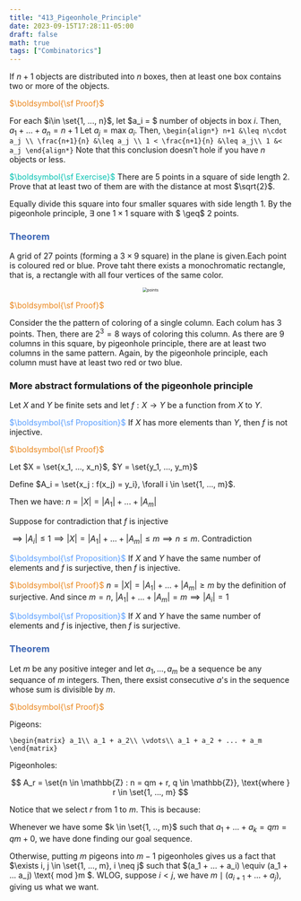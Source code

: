 ```yaml
---
title: "413_Pigeonhole_Principle"
date: 2023-09-15T17:28:11-05:00
draft: false
math: true
tags: ["Combinatorics"]
---
```



If $n+1$ objects are distributed into $n$ boxes, then at least one box contains two or more of the objects. 

<span style="color:#eb861c">$\boldsymbol{\sf Proof}$</span>

For each $i\in \set{1, ..., n}$, let $a_i = $  number of objects in box $i$. Then, $a_1 + ... + a_n = n+1$ Let $a_j = \text{max } a_i$. Then, 
`
\begin{align*}
n+1 &\leq n\cdot a_j \\
\frac{n+1}{n} &\leq a_j \\
1 < \frac{n+1}{n} &\leq a_j\\
1 &< a_j
\end{align*}
`
Note that this conclusion doesn't hole if you have $n$ objects or less.



<span style="color:#04c2b2">$\boldsymbol{\sf Exercise}$</span> There are 5 points in a square of side length 2. Prove that at least two of them are with the distance at most $\sqrt{2}$.

Equally divide this square into four smaller squares with side length 1. By the pigeonhole principle, $\exists$ one $1 \times 1$ square with $ \geq$ 2 points. 



### <span style="color:#3c66b5">$\boldsymbol{\textsf{Theorem}}$</span>

A grid of 27 points (forming a $3 \times 9$ square) in the plane is given.Each point is coloured red or blue. Prove taht there exists a monochromatic rectangle, that is, a rectangle with all four vertices of the same color. 

<center>
<img src="https://raw.githubusercontent.com/helloboyxxx/images-for-notes/master/uPic/points.png" alt="points" style="zoom:50%;"/>
</center>

<span style="color:#eb861c">$\boldsymbol{\sf Proof}$</span>

Consider the the pattern of coloring of a single column. Each colum has 3 points. 
Then, there are $2^3  = 8$ ways of coloring this column. As there are 9 columns in this square, by pigeonhole principle, there are at least two columns in the same pattern. Again, by the pigeonhole principle, each column must have at least two red or two blue. 



### More abstract formulations of the pigeonhole principle



Let $X$ and $Y$ be finite sets and let $f: X \to Y$ be a function from $X$ to $Y$. 

<span style="color:#599eff">$\boldsymbol{\sf Proposition}$</span> If $X$ has more elements than $Y$, then $f$ is not injective. 

<span style="color:#eb861c">$\boldsymbol{\sf Proof}$</span>

Let $X = \set{x_1, ..., x_n}$, $Y = \set{y_1, ..., y_m}$

Define $A_i = \set{x_j : f(x_j) = y_i}, \forall i \in \set{1, ..., m}$.

Then we have: $n = |X| = |A_1| + ... + |A_m|$

Suppose for contradiction that $f$ is injective

$\implies |A_i| \leq 1 \implies |X| = |A_1| + ... + |A_m| \leq m \implies n \leq m$. Contradiction

<span style="color:#599eff">$\boldsymbol{\sf Proposition}$</span> If $X$ and $Y$ have the same number of elements and $f$ is surjective, then $f$ is injective. 

<span style="color:#eb861c">$\boldsymbol{\sf Proof}$</span> $n = |X| = |A_1| + ... + |A_m| \geq m$ by the definition of surjective. And since $m=n$, $|A_1| + ... + |A_m| = m \implies |A_i| = 1$

<span style="color:#599eff">$\boldsymbol{\sf Proposition}$</span> If $X$ and $Y$ have the same number of elements and $f$ is injective, then $f$ is surjective. 



### <span style="color:#3c66b5">$\boldsymbol{\textsf{Theorem}}$</span>

Let $m$ be any positive integer and let $a_1, ..., a_m$ be a sequence be any sequance of $m$ integers. Then, there exsist consecutive $a$'s in the sequence whose sum is divisible by $m$. 

<span style="color:#eb861c">$\boldsymbol{\sf Proof}$</span>

Pigeons:

`
\begin{matrix}
a_1\\
a_1 + a_2\\
\vdots\\
a_1 + a_2 + ... + a_m
\end{matrix}
`

Pigeonholes:

$$
A_r = \set{n \in \mathbb{Z} : n = qm + r, q \in \mathbb{Z}}, \text{where } r \in \set{1, ..., m}
$$



Notice that we select $r$ from $1$ to $m$. This is because: 

Whenever we have some $k \in \set{1, .., m}$ such that $a_1 + ... + a_k = qm = qm + 0$, we have done finding our goal sequence.

Otherwise, putting $m$ pigeons into $m-1$ pigeonholes gives us a fact that $\exists i, j \in \set{1, ..., m}, i \neq j$ such that $(a_1 + ... + a_i) \equiv (a_1 + ... a_j) \text{ mod }m $. WLOG, suppose $i < j$, we have $m \mid (a_{i+1} + ... + a_j)$, giving us what we want.


